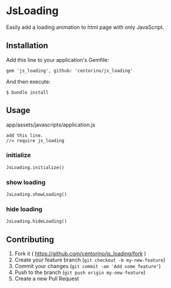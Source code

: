 # JsLoading

Easily add a loading animation to html page with only JavaScript.

## Installation

Add this line to your application's Gemfile:

    gem 'js_loading', github: 'centorino/js_loading'

And then execute:

    $ bundle install

## Usage

app/assets/javascripts/application.js
```
add this line.
//= require js_loading
```

### initialize
```
JsLoading.initialize()
```

### show loading
```
JsLoading.showLoading()
```

### hide loading
```
JsLoading.hideLoading()
```

## Contributing

1. Fork it ( https://github.com/centorino/js_loading/fork )
2. Create your feature branch (`git checkout -b my-new-feature`)
3. Commit your changes (`git commit -am 'Add some feature'`)
4. Push to the branch (`git push origin my-new-feature`)
5. Create a new Pull Request
